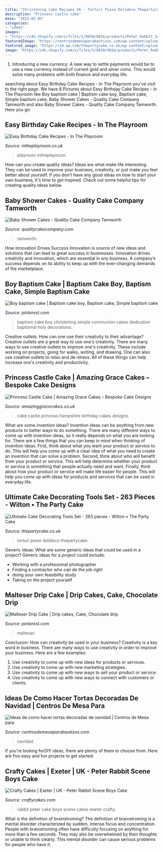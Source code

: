 ```yaml
---
title: "Christening Cake Recipes Uk - Torturi Piese Delideco Thepartycake"
description: "Princess castle cake"
date: "2023-02-05"
categories:
- "ideas"
images:
- "https://cdn.shopify.com/s/files/1/0850/9016/products/Peter_Rabbit_Scene_Boys_Cake_grande.JPG?v=1541686334"
featuredImage: "https://centrosdemesaparabautizos.com/wp-content/uploads/2016/12/tortas-decoradas-de-navidad-imagenes.jpg"
featured_image: "https://i0.wp.com/thepartycake.co.uk/wp-content/uploads/2020/04/A1x9E5eGeFL._AC_SL1500_.jpg"
image: "https://cdn.shopify.com/s/files/1/0850/9016/products/Peter_Rabbit_Scene_Boys_Cake_grande.JPG?v=1541686334"
---
```



1. Introducing a new currency: A new way to settle payments would be to use a new currency instead of current gold and silver coins. This would solve many problems with both finance and everyday life.

	

		
searching about Easy Birthday Cake Recipes - In The Playroom you've visit to the right page. We have 8 Pictures about Easy Birthday Cake Recipes - In The Playroom like Boy baptism cake | Baptism cake boy, Baptism cake, Simple baptism cake, Baby Shower Cakes - Quality Cake Company Tamworth and also Baby Shower Cakes - Quality Cake Company Tamworth. Here you go:
		
    
## Easy Birthday Cake Recipes - In The Playroom

<img loading=lazy src="https://i1.wp.com/intheplayroom.co.uk/wp-content/uploads/2014/04/20easybirthdaycakes.png?fit=736%2C1103&amp;ssl=1" onerror="this.onerror=null;this.src='https://tse3.mm.bing.net/th?id=OIP.mj9i3yFG7gJPakxnqazYgwHaLG&amp;pid=15.1';" alt="Easy Birthday Cake Recipes - In The Playroom">

_Source: intheplayroom.co.uk_

>playroom intheplayroom. 

	

How can you create quality ideas?
Ideas are what make life interesting. They can be used to improve your business, creativity, or just make you feel better about yourself. If you don't have any good ideas on how to start your own business, it's time to get inspired. Check out some helpful tips for creating quality ideas below.

    
## Baby Shower Cakes - Quality Cake Company Tamworth

<img loading=lazy src="https://w2d8a5y9.stackpathcdn.com/wp-content/uploads/2019/12/baby-shower-twinkle-star-bear.jpg" onerror="this.onerror=null;this.src='https://tse1.mm.bing.net/th?id=OIP.3ZNBYe3uU40SheV_dGym_AHaHa&amp;pid=15.1';" alt="Baby Shower Cakes - Quality Cake Company Tamworth">

_Source: qualitycakecompany.com_

>tamworth. 

	

How Innovation Drives Success
Innovation is source of new ideas and solutions that can lead to great success in businesses. Innovation drives creativity and innovation, which are essential in any business. A company’s success depends on its ability to keep up with the ever-changing demands of the marketplace.

    
## Boy Baptism Cake | Baptism Cake Boy, Baptism Cake, Simple Baptism Cake

<img loading=lazy src="https://i.pinimg.com/736x/61/84/b8/6184b84d171279d78dfc690557383693.jpg" onerror="this.onerror=null;this.src='https://tse1.mm.bing.net/th?id=OIP.K-G-3SdcRLdcL0Tx17KvSAHaJ3&amp;pid=15.1';" alt="Boy baptism cake | Baptism cake boy, Baptism cake, Simple baptism cake">

_Source: pinterest.com_

>baptism cake boy christening simple communion cakes dedication baptismal holy decorations. 

	

Creative outlets: How can one use their creativity to their advantage?
Creative outlets are a great way to use one's creativity. There are many ways to use creative outlets to improve one's creativity. These include working on projects, going for walks, writing, and drawing. One can also use creative outlets to relax and de-stress. All of these things can help increase one's creativity and productivity.

    
## Princess Castle Cake | Amazing Grace Cakes – Bespoke Cake Designs

<img loading=lazy src="https://www.amazinggracecakes.co.uk/hampshire/wp-content/uploads/2016/12/IMG_20161127_094203201.jpg" onerror="this.onerror=null;this.src='https://tse3.mm.bing.net/th?id=OIP.XpNgyMY7jBKFw8Vr94CabQHaNK&amp;pid=15.1';" alt="Princess Castle Cake | Amazing Grace Cakes – Bespoke Cake Designs">

_Source: amazinggracecakes.co.uk_

>cake castle princess hampshire birthday cakes designs. 

	

What are some invention ideas?
Invention ideas can be anything from new products to better ways to do something. There are many different ways to come up with invention ideas, so it really depends on what you are looking for. There are a few things that you can keep in mind when thinking of invention ideas. 
First, think about what you want your product or service to do. This will help you come up with a clear idea of what you need to create an invention that can solve a problem. Second, think about who will benefit from your product or service. This will help determine whether your product or service is something that people actually need and want. Finally, think about how your product or service will make life easier for people. This will help you come up with ideas for products and services that can be used in everyday life.

    
## Ultimate Cake Decorating Tools Set - 263 Pieces - Wilton • The Party Cake

<img loading=lazy src="https://i0.wp.com/thepartycake.co.uk/wp-content/uploads/2020/04/A1x9E5eGeFL._AC_SL1500_.jpg" onerror="this.onerror=null;this.src='https://tse2.mm.bing.net/th?id=OIP.nyjDjiPTsXmjPXYMLG9LSgHaHa&amp;pid=15.1';" alt="Ultimate Cake Decorating Tools Set - 263 pieces - Wilton • The Party Cake">

_Source: thepartycake.co.uk_

>torturi piese delideco thepartycake. 

	

Generic Ideas: What are some generic ideas that could be used in a project?
Generic ideas for a project could include: 
- Working with a professional photographer 
- Finding a contractor who can do the job right 
- doing your own feasibility study 
- Taking on the project yourself

    
## Malteser Drip Cake | Drip Cakes, Cake, Chocolate Drip

<img loading=lazy src="https://i.pinimg.com/736x/34/60/35/34603557fb2ee593839448d546d0e790.jpg" onerror="this.onerror=null;this.src='https://tse3.mm.bing.net/th?id=OIP.3gRNh1fXSQzcXB0J0estFAHaJ3&amp;pid=15.1';" alt="Malteser Drip Cake | Drip cakes, Cake, Chocolate drip">

_Source: pinterest.com_

>malteser. 

	

Conclusion: How can creativity be used in your business?
Creativity is a key word in business. There are many ways to use creativity in order to improve your business. Here are a few examples:
1. Use creativity to come up with new ideas for products or services.
2. Use creativity to come up with new marketing strategies.
3. Use creativity to come up with new ways to sell your product or service.
4. Use creativity to come up with new ways to connect with customers or clients.

    
## Ideas De Como Hacer Tortas Decoradas De Navidad | Centros De Mesa Para

<img loading=lazy src="https://centrosdemesaparabautizos.com/wp-content/uploads/2016/12/tortas-decoradas-de-navidad-imagenes.jpg" onerror="this.onerror=null;this.src='https://tse4.mm.bing.net/th?id=OIP.yakfTCOl7Z6DiUa6jne2ZQAAAA&amp;pid=15.1';" alt="Ideas de como hacer tortas decoradas de navidad | Centros de Mesa para">

_Source: centrosdemesaparabautizos.com_

>navidad. 

	

If you're looking forDIY ideas, there are plenty of them to choose from. Here are five easy and fun projects to get started: 

    
## Crafty Cakes | Exeter | UK - Peter Rabbit Scene Boys Cake

<img loading=lazy src="https://cdn.shopify.com/s/files/1/0850/9016/products/Peter_Rabbit_Scene_Boys_Cake_grande.JPG?v=1541686334" onerror="this.onerror=null;this.src='https://tse2.mm.bing.net/th?id=OIP.76HGR6QWyF3APm0HpxUbogAAAA&amp;pid=15.1';" alt="Crafty Cakes | Exeter | UK - Peter Rabbit Scene Boys Cake">

_Source: craftycakes.com_

>rabbit peter cake boys scene cakes exeter crafty. 

	

What is the definition of brainstroming?
The definition of brainstroming is a mental disorder characterized by sudden, intense focus and concentration. People with brainstroming often have difficulty focusing on anything for more than a few seconds. They may also be overwhelmed by their thoughts or unable to think clearly. This mental disorder can cause serious problems for people who have it.

